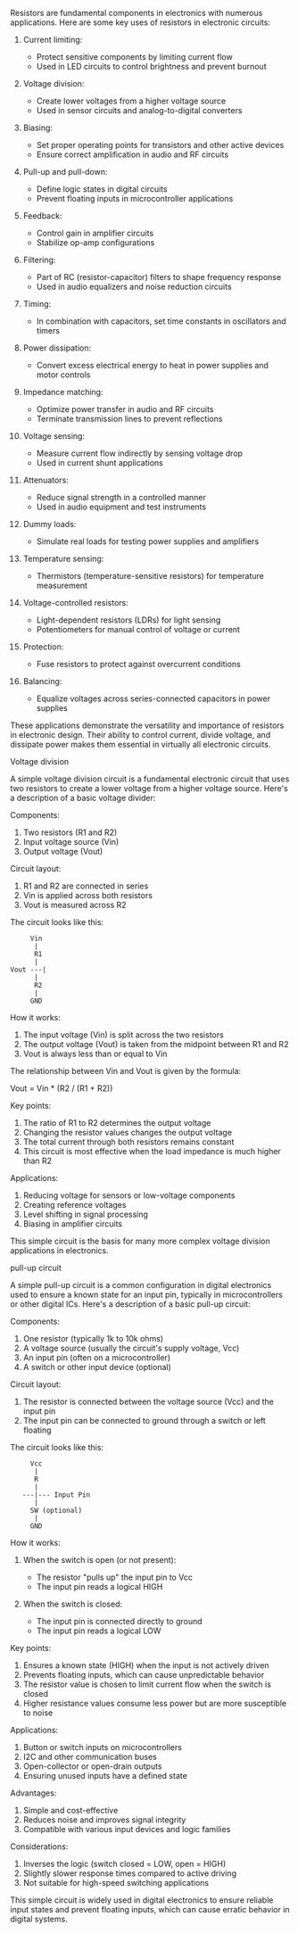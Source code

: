 Resistors are fundamental components in electronics with numerous applications. Here are some key uses of resistors in electronic circuits:

1. Current limiting:
   - Protect sensitive components by limiting current flow
   - Used in LED circuits to control brightness and prevent burnout

2. Voltage division:
   - Create lower voltages from a higher voltage source
   - Used in sensor circuits and analog-to-digital converters

3. Biasing:
   - Set proper operating points for transistors and other active devices
   - Ensure correct amplification in audio and RF circuits

4. Pull-up and pull-down:
   - Define logic states in digital circuits
   - Prevent floating inputs in microcontroller applications

5. Feedback:
   - Control gain in amplifier circuits
   - Stabilize op-amp configurations

6. Filtering:
   - Part of RC (resistor-capacitor) filters to shape frequency response
   - Used in audio equalizers and noise reduction circuits

7. Timing:
   - In combination with capacitors, set time constants in oscillators and timers

8. Power dissipation:
   - Convert excess electrical energy to heat in power supplies and motor controls

9. Impedance matching:
   - Optimize power transfer in audio and RF circuits
   - Terminate transmission lines to prevent reflections

10. Voltage sensing:
    - Measure current flow indirectly by sensing voltage drop
    - Used in current shunt applications

11. Attenuators:
    - Reduce signal strength in a controlled manner
    - Used in audio equipment and test instruments

12. Dummy loads:
    - Simulate real loads for testing power supplies and amplifiers

13. Temperature sensing:
    - Thermistors (temperature-sensitive resistors) for temperature measurement

14. Voltage-controlled resistors:
    - Light-dependent resistors (LDRs) for light sensing
    - Potentiometers for manual control of voltage or current

15. Protection:
    - Fuse resistors to protect against overcurrent conditions

16. Balancing:
    - Equalize voltages across series-connected capacitors in power supplies

These applications demonstrate the versatility and importance of resistors in electronic design. Their ability to control current, divide voltage, and dissipate power makes them essential in virtually all electronic circuits.

Voltage division

A simple voltage division circuit is a fundamental electronic circuit that uses two resistors to create a lower voltage from a higher voltage source. Here's a description of a basic voltage divider:

Components:
1. Two resistors (R1 and R2)
2. Input voltage source (Vin)
3. Output voltage (Vout)

Circuit layout:
1. R1 and R2 are connected in series
2. Vin is applied across both resistors
3. Vout is measured across R2

The circuit looks like this:

```
     Vin
      |
      R1
      |
Vout ---|
      |
      R2
      |
     GND
```

How it works:
1. The input voltage (Vin) is split across the two resistors
2. The output voltage (Vout) is taken from the midpoint between R1 and R2
3. Vout is always less than or equal to Vin

The relationship between Vin and Vout is given by the formula:

Vout = Vin * (R2 / (R1 + R2))

Key points:
1. The ratio of R1 to R2 determines the output voltage
2. Changing the resistor values changes the output voltage
3. The total current through both resistors remains constant
4. This circuit is most effective when the load impedance is much higher than R2

Applications:
1. Reducing voltage for sensors or low-voltage components
2. Creating reference voltages
3. Level shifting in signal processing
4. Biasing in amplifier circuits

This simple circuit is the basis for many more complex voltage division applications in electronics.

pull-up circuit

A simple pull-up circuit is a common configuration in digital electronics used to ensure a known state for an input pin, typically in microcontrollers or other digital ICs. Here's a description of a basic pull-up circuit:

Components:
1. One resistor (typically 1k to 10k ohms)
2. A voltage source (usually the circuit's supply voltage, Vcc)
3. An input pin (often on a microcontroller)
4. A switch or other input device (optional)

Circuit layout:
1. The resistor is connected between the voltage source (Vcc) and the input pin
2. The input pin can be connected to ground through a switch or left floating

The circuit looks like this:

```
     Vcc
      |
      R
      |
   ---|--- Input Pin
      |
     SW (optional)
      |
     GND
```

How it works:
1. When the switch is open (or not present):
   - The resistor "pulls up" the input pin to Vcc
   - The input pin reads a logical HIGH

2. When the switch is closed:
   - The input pin is connected directly to ground
   - The input pin reads a logical LOW

Key points:
1. Ensures a known state (HIGH) when the input is not actively driven
2. Prevents floating inputs, which can cause unpredictable behavior
3. The resistor value is chosen to limit current flow when the switch is closed
4. Higher resistance values consume less power but are more susceptible to noise

Applications:
1. Button or switch inputs on microcontrollers
2. I2C and other communication buses
3. Open-collector or open-drain outputs
4. Ensuring unused inputs have a defined state

Advantages:
1. Simple and cost-effective
2. Reduces noise and improves signal integrity
3. Compatible with various input devices and logic families

Considerations:
1. Inverses the logic (switch closed = LOW, open = HIGH)
2. Slightly slower response times compared to active driving
3. Not suitable for high-speed switching applications

This simple circuit is widely used in digital electronics to ensure reliable input states and prevent floating inputs, which can cause erratic behavior in digital systems.
